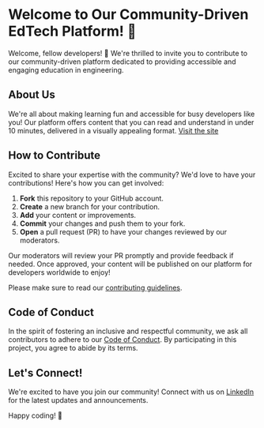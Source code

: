# Welcome to Our Community-Driven EdTech Platform! 🚀

Welcome, fellow developers! 👋 We're thrilled to invite you to contribute to our community-driven platform dedicated to providing accessible and engaging education in engineering.

## About Us

We're all about making learning fun and accessible for busy developers like you! Our platform offers content that you can read and understand in under 10 minutes, delivered in a visually appealing format.
[Visit the site](https://www.linkedin.com/company/codesurge/)
## How to Contribute

Excited to share your expertise with the community? We'd love to have your contributions! Here's how you can get involved:

1. **Fork** this repository to your GitHub account.
2. **Create** a new branch for your contribution.
3. **Add** your content or improvements.
4. **Commit** your changes and push them to your fork.
5. **Open** a pull request (PR) to have your changes reviewed by our moderators.

Our moderators will review your PR promptly and provide feedback if needed. Once approved, your content will be published on our platform for developers worldwide to enjoy!

Please make sure to read our [contributing guidelines]().

## Code of Conduct

In the spirit of fostering an inclusive and respectful community, we ask all contributors to adhere to our [Code of Conduct](CODE_OF_CONDUCT.md). By participating in this project, you agree to abide by its terms.

## Let's Connect!

We're excited to have you join our community! Connect with us on [LinkedIn](https://www.linkedin.com/company/codesurge/) for the latest updates and announcements.

Happy coding! 🎉
